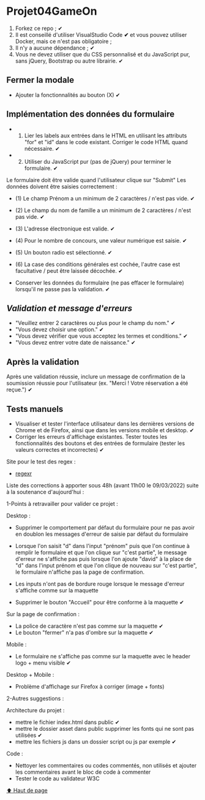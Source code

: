 # Projet04GameOn

1. Forkez ce repo ; ✔
2. Il est conseillé d'utiliser VisualStudio Code **✔** et vous pouvez utiliser Docker, mais ce n'est pas obligatoire ;
3. Il n'y a aucune dépendance ; ✔
4. Vous ne devez utiliser que du CSS personnalisé et du JavaScript pur, sans jQuery, Bootstrap ou autre librairie. ✔

## Fermer la modale

- Ajouter la fonctionnalités au bouton (X) ✔
  
## Implémentation des données du formulaire

- 1) Lier les labels aux entrées dans le HTML en utilisant les attributs "for" et "id" dans le code existant. Corriger le code HTML quand nécessaire. ✔
- 2) Utiliser du JavaScript pur (pas de jQuery) pour terminer le formulaire. ✔

Le formulaire doit être valide quand l'utilisateur clique sur "Submit"
Les données doivent être saisies correctement :

- (1) Le champ Prénom a un minimum de 2 caractères / n'est pas vide. ✔
- (2) Le champ du nom de famille a un minimum de 2 caractères / n'est pas vide. ✔
- (3) L'adresse électronique est valide. ✔
- (4) Pour le nombre de concours, une valeur numérique est saisie. ✔
- (5) Un bouton radio est sélectionné. ✔
- (6) La case des conditions générales est cochée, l'autre case est facultative / peut être laissée décochée. ✔

- Conserver les données du formulaire (ne pas effacer le formulaire) lorsqu'il ne passe pas la validation. ✔

## *Validation et message d'erreurs*

- "Veuillez entrer 2 caractères ou plus pour le champ du nom." ✔
- "Vous devez choisir une option." ✔
- "Vous devez vérifier que vous acceptez les termes et conditions." ✔
- "Vous devez entrer votre date de naissance." ✔

## Après la validation

Après une validation réussie, inclure un message de confirmation de la soumission réussie pour l'utilisateur (ex. "Merci ! Votre réservation a été reçue.")  ✔

## Tests manuels

- Visualiser et tester l'interface utilisateur dans les dernières versions de Chrome et de Firefox, ainsi que dans les versions mobile et desktop. ✔
- Corriger les erreurs d'affichage existantes.
Tester toutes les fonctionnalités des boutons et des entrées de formulaire (tester les valeurs correctes et incorrectes) ✔

Site pour le test des regex :

- [regexr](https://regexr.com/)

Liste des corrections à apporter sous 48h (avant 11h00 le 09/03/2022) suite à la soutenance d'aujourd'hui :

1-Points à retravailler pour valider ce projet :

 Desktop :

- Supprimer le comportement par défaut du formulaire pour ne pas avoir en doublon les messages d'erreur de saisie par défaut du formulaire

- Lorsque l'on saisit "d" dans l'input "prénom" puis que l'on continue à remplir le formulaire et que l'on clique sur "c'est partie", le message d'erreur ne s'affiche pas puis lorsque l'on ajoute "david" à la place de "d" dans l'input prénom et que l'on clique de nouveau sur "c'est partie", le formulaire n'affiche pas la page de confirmation.

- Les inputs n'ont pas de bordure rouge lorsque le message d'erreur s'affiche comme sur la maquette
- Supprimer le bouton "Accueil" pour être conforme à la maquette ✔

Sur la page de confirmation :

- La police de caractère n'est pas comme sur la maquette ✔
- Le bouton "fermer" n'a pas d'ombre sur la maquette ✔

Mobile :

- Le formulaire ne s'affiche pas comme sur la maquette avec le header logo + menu visible  ✔

Desktop + Mobile :

- Problème d'affichage sur Firefox à corriger (image + fonts)

2-Autres suggestions :

Architecture du projet :

- mettre le fichier index.html dans public ✔
- mettre le dossier asset dans public supprimer les fonts qui ne sont pas utilisées ✔
- mettre les fichiers js dans un dossier script ou js par exemple ✔

Code :

- Nettoyer les commentaires ou codes commentés, non utilisés et ajouter les commentaires avant le bloc de code à commenter
- Tester le code au validateur W3C

[⬆ Haut de page](#projet04gameon)
